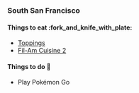 ### South San Francisco

#### Things to eat :fork_and_knife_with_plate:
- [Toppings](https://www.yelp.com/biz/toppings-restaurant-south-san-francisco)
- [Fil-Am Cuisine 2](https://www.yelp.com/biz/fil-am-cuisine-2-south-san-francisco?osq=dinner)

#### Things to do :eyes:
- Play Pokémon Go
